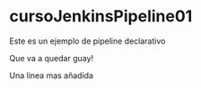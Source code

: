 # cursoJenkinsPipeline01

Este es un ejemplo de pipeline declarativo

Que va a quedar guay!

Una linea mas añadida